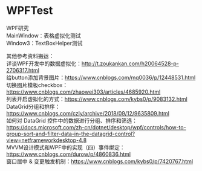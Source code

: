 # WPFTest
WPF研究<br/>
MainWindow：表格虚拟化测试<br/>
Window3：TextBoxHelper测试<br/>

其他参考资料搬运：<br/>
详谈WPF开发中的数据虚拟化：http://t.zoukankan.com/h20064528-p-2706317.html<br/>
给button添加背景图片：https://www.cnblogs.com/mq0036/p/12448531.html<br/>
切换图片模板checkbox：https://www.cnblogs.com/zhaowei303/articles/4685920.html<br/>
列表开启虚拟化的方式：https://www.cnblogs.com/kybs0/p/9083132.html<br/>
DataGrid分组和排序：https://www.cnblogs.com/czly/archive/2018/09/12/9635809.html<br/>
如何对 DataGrid 控件中的数据进行分组、排序和筛选：https://docs.microsoft.com/zh-cn/dotnet/desktop/wpf/controls/how-to-group-sort-and-filter-data-in-the-datagrid-control?view=netframeworkdesktop-4.8<br/>
MVVM设计模式和WPF中的实现（四）事件绑定：https://www.cnblogs.com/durow/p/4860836.html<br/>
窗口居中 & 变更触发机制：https://www.cnblogs.com/kybs0/p/7420767.html<br/>

